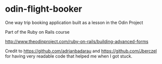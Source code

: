 # odin-flight-booker
One way trip booking application built as a lesson in the Odin Project

Part of the Ruby on Rails course

http://www.theodinproject.com/ruby-on-rails/building-advanced-forms

Credit to https://github.com/adrianbadarau and https://github.com/Jberczel for having very readable code that helped me when I got stuck.